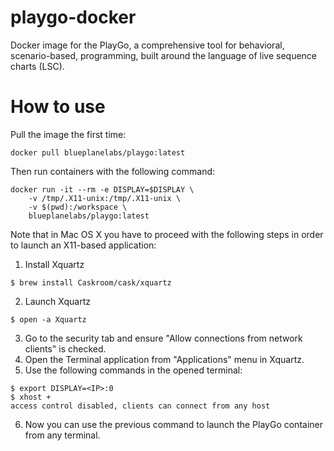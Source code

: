 # playgo-docker
 Docker image for the PlayGo, a comprehensive tool for behavioral, scenario-based, programming, built around the language of live sequence charts (LSC). 

# How to use

Pull the image the first time:

```
docker pull blueplanelabs/playgo:latest
```

Then run containers with the following command:

```
docker run -it --rm -e DISPLAY=$DISPLAY \
    -v /tmp/.X11-unix:/tmp/.X11-unix \
    -v $(pwd):/workspace \
    blueplanelabs/playgo:latest
```
Note that in Mac OS X you have to proceed with the following steps in order to launch an X11-based application:

1. Install Xquartz

```
$ brew install Caskroom/cask/xquartz
```

2. Launch Xquartz

```
$ open -a Xquartz
```

3. Go to the security tab and ensure "Allow connections from network clients" is checked.
4. Open the Terminal application  from "Applications" menu in Xquartz.
5. Use the following commands in the opened terminal:

```
$ export DISPLAY=<IP>:0
$ xhost +
access control disabled, clients can connect from any host
```

6. Now you can use the previous command to launch the PlayGo container from any terminal.
